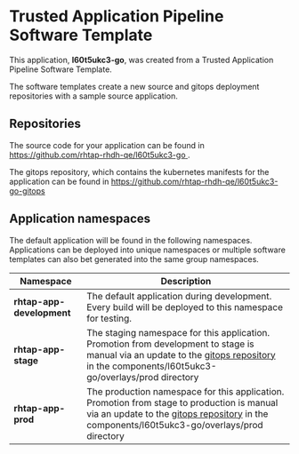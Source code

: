 # Trusted Application Pipeline Software Template

This application, **l60t5ukc3-go**, was created from a Trusted Application Pipeline Software Template.

The software templates create a new source and gitops deployment repositories with a sample source application. 

## Repositories

The source code for your application can be found in [https://github.com/rhtap-rhdh-qe/l60t5ukc3-go ](https://github.com/rhtap-rhdh-qe/l60t5ukc3-go ).
 
The gitops repository, which contains the kubernetes manifests for the application can be found in 
[https://github.com/rhtap-rhdh-qe/l60t5ukc3-go-gitops ](https://github.com/rhtap-rhdh-qe/l60t5ukc3-go-gitops ) 

## Application namespaces 

The default application will be found in the following namespaces. Applications can be deployed into unique namespaces or multiple software templates can also bet generated into the same group namespaces.  

|  Namespace   |  Description   |  
| -------- | -------- |   
| **rhtap-app-development** | The default application during development. Every build will be deployed to this namespace for testing. | 
| **rhtap-app-stage** | The staging namespace for this application. Promotion from development to stage is manual via an update to the [gitops repository](https://github.com/rhtap-rhdh-qe/l60t5ukc3-go-gitops ) in the components/l60t5ukc3-go/overlays/prod directory |  
| **rhtap-app-prod** | The production namespace for this application. Promotion from stage to production is manual via an update to the [gitops repository](https://github.com/rhtap-rhdh-qe/l60t5ukc3-go-gitops ) in the components/l60t5ukc3-go/overlays/prod directory | 